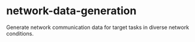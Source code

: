# network-data-generation
Generate network communication data for target tasks in diverse network conditions.
